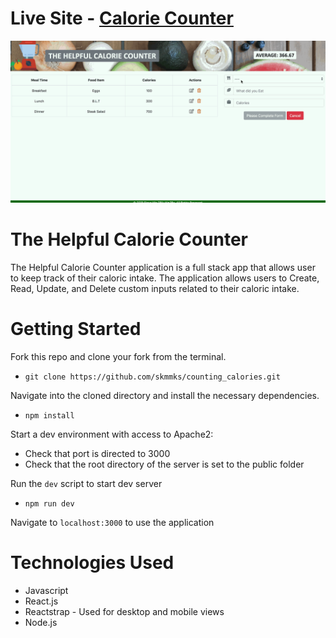 # Live Site - <a href="http://calories.stevekmin.com">Calorie Counter</a> 
<img src="caloriedemo.gif">

# The Helpful Calorie Counter
The Helpful Calorie Counter application is a full stack app that allows user to keep track of their caloric intake.  The application allows users to Create, Read, Update, and Delete custom inputs related to their caloric intake.  

# Getting Started 
Fork this repo and clone your fork from the terminal.  
- `git clone https://github.com/skmmks/counting_calories.git`  

Navigate into the cloned directory and install the necessary dependencies.  
- `npm install`  

Start a dev environment with access to Apache2:  
- Check that port is directed to 3000  
- Check that the root directory of the server is set to the public folder  

Run the `dev` script to start dev server  
- `npm run dev`  

Navigate to `localhost:3000` to use the application

# Technologies Used
- Javascript 
- React.js
- Reactstrap - Used for desktop and mobile views
- Node.js

